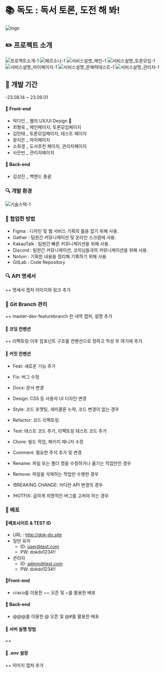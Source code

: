 # :books: 독도 : 독서 토론, 도전 해 봐!
![logo](/uploads/afeb34035a54c32cc494cd87c809d04d/logo.png)
## :pencil2: 프로젝트 소개
![프로젝트소개-1](/uploads/c7ef57f0fb6ae41602cf2a0e50a6ca3f/프로젝트소개-1.png)
![페르소나-1](/uploads/62c9b26426c7d84fd30685439bd18b4d/페르소나-1.png)
![서비스설명_메인-1](/uploads/6e9be002369988e708a5081c0e0aaa25/서비스설명_메인-1.png)
![서비스설명_토론모임-1](/uploads/2a85ebb440d971809148657691ddbc9d/서비스설명_토론모임-1.png)
![서비스설명_마이페이지-1](/uploads/cd00348fabb8a1c7185f577838e4adc1/서비스설명_마이페이지-1.png)
![서비스설명_문해력테스트-1](/uploads/e9b2c4e1274fb1b317213bf1acd59dcf/서비스설명_문해력테스트-1.png)
![서비스설명_관리자-1](/uploads/b0d50ea13b6431b2cd324e121dcfd80e/서비스설명_관리자-1.png)

## :calendar: 개발 기간
-23.08.14 ~ 23.09.01

#### :high_brightness: Front-end
- 박다인 _ 웹의 UX/UI Design :crown:
- 최형욱 _ 메인페이지, 토론모임페이지
- 김민태 _ 토론모임페이지, 테스트 페이지  
- 왕지은 _ 마이페이지
- 소화경 _ 도서추천 페이지, 관리자페이지
- 사은빈 _ 관리자페이지

#### :high_brightness: Back-end
- 김성진 _ 백엔드 총괄

### :mag: 개발 환경
![기술스택-1](/uploads/3c81a1dd935ff08668845d37465f5cbf/기술스택-1.png)

### :ship: 협업한 방법
- Figma : 디자인 및 웹 서비스 기획의 틀을 잡기 위해 사용.
- Gather : 팀원간 커뮤니케이션 및 온라인 스크럼에 사용.
- KakaoTalk : 팀원간 빠른 커뮤니케이션을 위해 사용.
- Discord : 팀원간 커뮤니케이션, 코치님들과의 커뮤니케이션을 위해 사용.
- Notion : 기획한 내용을 정리해 기록하기 위해 사용.
- GitLab : Code Repository

### :mag: API 명세서
++ 명세서 캡처 이미지와 링크 추가

### :open_file_folder: Git Branch 관리
++ master-dev-featurebranch 한 내역 캡처, 설명 추가

#### :file_folder: 코딩 컨벤션
 ++ 리팩토링 이후 컴포넌트 구조를 컨벤션으로 정하고 작성 후 여기에 추가.

#### :file_folder: 커밋 컨벤션
- Feat: 새로운 기능 추가

- Fix: 버그 수정

- Docs: 문서 변경

- Design: CSS 등 사용자 UI 디자인 변경

- Style: 코드 포맷팅, 세미콜론 누락, 코드 변경이 없는 경우

- Refactor: 코드 리팩토링

- Test: 테스트 코드 추가, 리팩토링 테스트 코드 추가

- Chore: 빌드 작업, 패키지 매니저 수정

- Comment: 필요한 주석 추가 및 변경

- Rename: 파일 또는 폴더 명을 수정하거나 옮기는 작업만인 경우

- Remove: 파일을 삭제하는 작업만 수행한 경우

- !BREAKING CHANGE: 커다란 API 변경의 경우

- !HOTFIX: 급하게 치명적인 버그를 고쳐야 하는 경우

### :station: 배포

#### :ticket:배포사이트 & TEST ID
- URL : http://dok-do.site
- 일반 유저
   - ID: user@test.com
   - PW: dokdo1234!!
- 관리자
   - ID: admin@test.com
   - PW: dokdo1234!!

#### :ticket:Front-end
- craco를 이용한 ~~ 오픈 및 ~를 활용한 배포

#### :ticket: Back-end
- @@@를 이용한 @ 오픈 및 @#를 활용한 배포
#### :vertical_traffic_light: 서버 실행 방법
++
#### :construction: .env 설정
++ 이미지 캡처 추가
